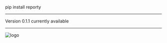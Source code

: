 pip install reporty
***
Version 0.1.1 currently available 
***
![logo](https://github.com/asboyer2/email_report/blob/master/logos/main_logo_cropped.png?raw=true)
